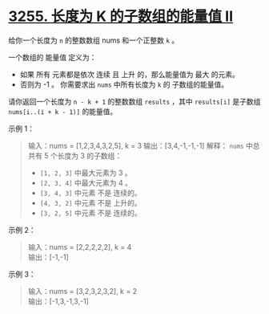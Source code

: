 # [3255. 长度为 K 的子数组的能量值 II](https://leetcode.cn/problems/find-the-power-of-k-size-subarrays-ii/description/?envType=daily-question&envId=2024-11-07)

给你一个长度为 `n` 的整数数组 nums 和一个正整数 `k` 。  

一个数组的 能量值 定义为：  

- 如果 所有 元素都是依次 连续 且 上升 的，那么能量值为 最大 的元素。
- 否则为 -1 。
你需要求出 `nums` 中所有长度为 `k` 的 子数组的能量值。

请你返回一个长度为 `n - k + 1` 的整数数组 `results` ，其中 `results[i]` 是子数组 `nums[i..(i + k - 1)]` 的能量值。

示例 1：

> 输入：nums = [1,2,3,4,3,2,5], k = 3
> 输出：[3,4,-1,-1,-1]
> 解释：
> `nums` 中总共有 5 个长度为 3 的子数组：
>  - `[1, 2, 3]` 中最大元素为 3 。  
>  - `[2, 3, 4]` 中最大元素为 4 。  
>  - `[3, 4, 3]` 中元素 不是 连续的。  
>  - `[4, 3, 2]` 中元素 不是 上升的。  
>  - `[3, 2, 5]` 中元素 不是 连续的。

示例 2：

> 输入：nums = [2,2,2,2,2], k = 4  
> 输出：[-1,-1]

示例 3：
> 输入：nums = [3,2,3,2,3,2], k = 2  
> 输出：[-1,3,-1,3,-1]
